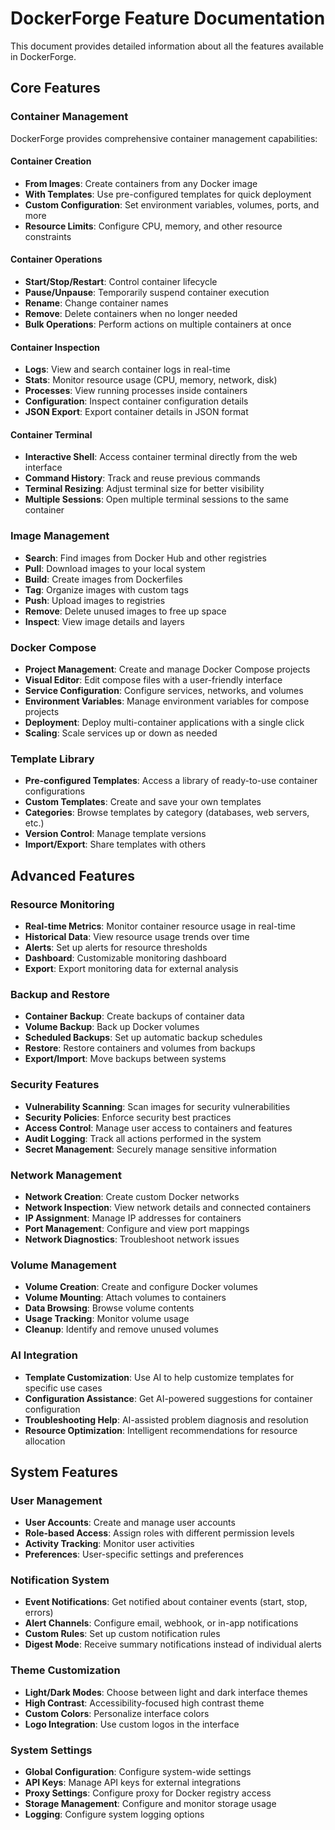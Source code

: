# DockerForge Feature Documentation

This document provides detailed information about all the features available in DockerForge.

## Core Features

### Container Management

DockerForge provides comprehensive container management capabilities:

#### Container Creation

- **From Images**: Create containers from any Docker image
- **With Templates**: Use pre-configured templates for quick deployment
- **Custom Configuration**: Set environment variables, volumes, ports, and more
- **Resource Limits**: Configure CPU, memory, and other resource constraints

#### Container Operations

- **Start/Stop/Restart**: Control container lifecycle
- **Pause/Unpause**: Temporarily suspend container execution
- **Rename**: Change container names
- **Remove**: Delete containers when no longer needed
- **Bulk Operations**: Perform actions on multiple containers at once

#### Container Inspection

- **Logs**: View and search container logs in real-time
- **Stats**: Monitor resource usage (CPU, memory, network, disk)
- **Processes**: View running processes inside containers
- **Configuration**: Inspect container configuration details
- **JSON Export**: Export container details in JSON format

#### Container Terminal

- **Interactive Shell**: Access container terminal directly from the web interface
- **Command History**: Track and reuse previous commands
- **Terminal Resizing**: Adjust terminal size for better visibility
- **Multiple Sessions**: Open multiple terminal sessions to the same container

### Image Management

- **Search**: Find images from Docker Hub and other registries
- **Pull**: Download images to your local system
- **Build**: Create images from Dockerfiles
- **Tag**: Organize images with custom tags
- **Push**: Upload images to registries
- **Remove**: Delete unused images to free up space
- **Inspect**: View image details and layers

### Docker Compose

- **Project Management**: Create and manage Docker Compose projects
- **Visual Editor**: Edit compose files with a user-friendly interface
- **Service Configuration**: Configure services, networks, and volumes
- **Environment Variables**: Manage environment variables for compose projects
- **Deployment**: Deploy multi-container applications with a single click
- **Scaling**: Scale services up or down as needed

### Template Library

- **Pre-configured Templates**: Access a library of ready-to-use container configurations
- **Custom Templates**: Create and save your own templates
- **Categories**: Browse templates by category (databases, web servers, etc.)
- **Version Control**: Manage template versions
- **Import/Export**: Share templates with others

## Advanced Features

### Resource Monitoring

- **Real-time Metrics**: Monitor container resource usage in real-time
- **Historical Data**: View resource usage trends over time
- **Alerts**: Set up alerts for resource thresholds
- **Dashboard**: Customizable monitoring dashboard
- **Export**: Export monitoring data for external analysis

### Backup and Restore

- **Container Backup**: Create backups of container data
- **Volume Backup**: Back up Docker volumes
- **Scheduled Backups**: Set up automatic backup schedules
- **Restore**: Restore containers and volumes from backups
- **Export/Import**: Move backups between systems

### Security Features

- **Vulnerability Scanning**: Scan images for security vulnerabilities
- **Security Policies**: Enforce security best practices
- **Access Control**: Manage user access to containers and features
- **Audit Logging**: Track all actions performed in the system
- **Secret Management**: Securely manage sensitive information

### Network Management

- **Network Creation**: Create custom Docker networks
- **Network Inspection**: View network details and connected containers
- **IP Assignment**: Manage IP addresses for containers
- **Port Management**: Configure and view port mappings
- **Network Diagnostics**: Troubleshoot network issues

### Volume Management

- **Volume Creation**: Create and configure Docker volumes
- **Volume Mounting**: Attach volumes to containers
- **Data Browsing**: Browse volume contents
- **Usage Tracking**: Monitor volume usage
- **Cleanup**: Identify and remove unused volumes

### AI Integration

- **Template Customization**: Use AI to help customize templates for specific use cases
- **Configuration Assistance**: Get AI-powered suggestions for container configuration
- **Troubleshooting Help**: AI-assisted problem diagnosis and resolution
- **Resource Optimization**: Intelligent recommendations for resource allocation

## System Features

### User Management

- **User Accounts**: Create and manage user accounts
- **Role-based Access**: Assign roles with different permission levels
- **Activity Tracking**: Monitor user activities
- **Preferences**: User-specific settings and preferences

### Notification System

- **Event Notifications**: Get notified about container events (start, stop, errors)
- **Alert Channels**: Configure email, webhook, or in-app notifications
- **Custom Rules**: Set up custom notification rules
- **Digest Mode**: Receive summary notifications instead of individual alerts

### Theme Customization

- **Light/Dark Modes**: Choose between light and dark interface themes
- **High Contrast**: Accessibility-focused high contrast theme
- **Custom Colors**: Personalize interface colors
- **Logo Integration**: Use custom logos in the interface

### System Settings

- **Global Configuration**: Configure system-wide settings
- **API Keys**: Manage API keys for external integrations
- **Proxy Settings**: Configure proxy for Docker registry access
- **Storage Management**: Configure and monitor storage usage
- **Logging**: Configure system logging options
